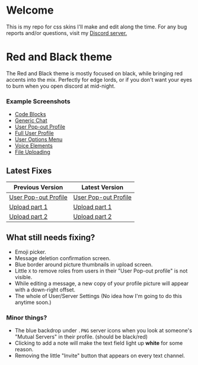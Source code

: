 # Welcome
This is my repo for css skins I'll make and edit along the time.
For any bug reports and/or questions, visit my [Discord server.](https://discord.gg/sbZgha2)

# Red and Black theme
The Red and Black theme is mostly focused on black, while bringing red accents into the mix.
Perfectly for edge lords, or if you don't want your eyes to burn when you open discord at mid-night.

### Example Screenshots
- [Code Blocks](http://i.imgur.com/r1Qcs9E.png)
- [Generic Chat](http://i.imgur.com/WGQN2G8.png)
- [User Pop-out Profile](http://i.imgur.com/54IxWnC.png)
- [Full User Profile](http://i.imgur.com/MGNOahv.png)
- [User Options Menu](http://i.imgur.com/9AZT33c.png)
- [Voice Elements](http://i.imgur.com/cUWat1H.png)
- [File Uploading](http://i.imgur.com/ppDXqbh.png)

## Latest Fixes
| Previous Version  | Latest Version |
| ------------- | ------------- |
| [User Pop-out Profile](http://i.imgur.com/vtm3G8G.png)  | [User Pop-out Profile](http://i.imgur.com/54IxWnC.png)  |
| [Upload part 1](http://i.imgur.com/xmVSi7S.png)  | [Upload part 1](http://i.imgur.com/RHbi6BH.png)  |
| [Upload part 2](http://i.imgur.com/FL7crSR.png)  | [Upload part 2](http://i.imgur.com/ppDXqbh.png)  |

## What still needs fixing?
* Emoji picker.
* Message deletion confirmation screen.
* Blue border around picture thumbnails in upload screen.
* Little `X` to remove roles from users in their "User Pop-out profile" is not visible.
* While editing a message, a new copy of your profile picture will appear with a down-right offset.
* The whole of User/Server Settings (No idea how I'm going to do this anytime soon.)

### Minor things?
* The blue backdrop under `.PNG` server icons when you look at someone's "Mutual Servers" in their profile. (should be black/red)
* Clicking to add a note will make the text field light up **white** for some reason.
* Removing the little "Invite" button that appears on every text channel.